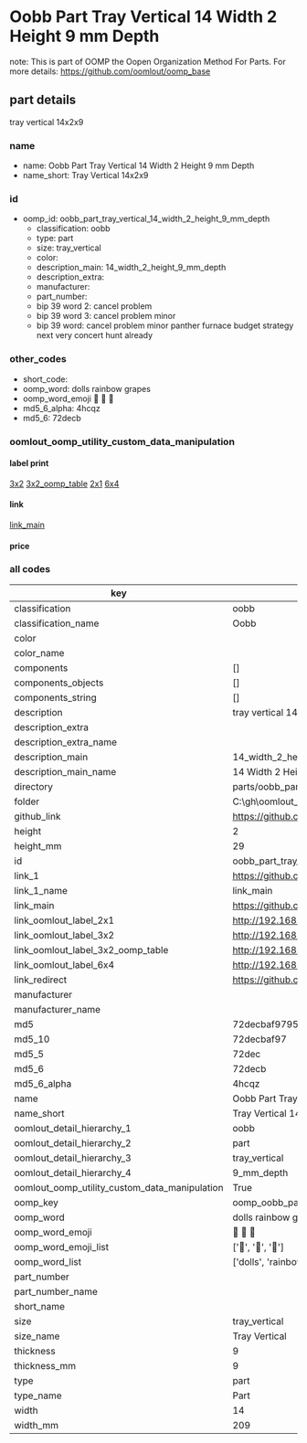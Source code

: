 # Oobb Part Tray Vertical 14 Width 2 Height 9 mm Depth  

note: This is part of OOMP the Oopen Organization Method For Parts. For more details: https://github.com/oomlout/oomp_base

##  part details
  



tray vertical 14x2x9



### name
* name: Oobb Part Tray Vertical 14 Width 2 Height 9 mm Depth
* name_short: Tray Vertical 14x2x9 
### id
* oomp_id: oobb_part_tray_vertical_14_width_2_height_9_mm_depth
  * classification: oobb
  * type: part
  * size: tray_vertical
  * color: 
  * description_main: 14_width_2_height_9_mm_depth
  * description_extra: 
  * manufacturer: 
  * part_number: 
  * bip 39 word 2: cancel problem
  * bip 39 word 3: cancel problem minor
  * bip 39 word: cancel problem minor panther furnace budget strategy next very concert hunt already

### other_codes
* short_code: 
* oomp_word: dolls rainbow grapes
* oomp_word_emoji :dolls: :rainbow: :grapes:
* md5_6_alpha: 4hcqz
* md5_6: 72decb






### oomlout_oomp_utility_custom_data_manipulation
#### label print
[3x2](http://192.168.1.245:1112/?label=oomp%204hcqz)
[3x2_oomp_table](http://192.168.1.108:1112/?label=oomp%204hcqz)
[2x1](http://192.168.1.242:1112/?label=oomp%204hcqz)
[6x4](http://192.168.1.55:1112/?label=oomp%204hcqz)    

#### link

[link_main](https://github.com/oomlout/oomlout_oobb_version_4_generated_parts/tree/main/navigation_oomp/oobb/part/tray_vertical/14_width_2_height_9_mm_depth/part)                              

#### price







### all codes 
| key | value |  
| --- | --- |  
| classification | oobb |  
| classification_name | Oobb |  
| color |  |  
| color_name |  |  
| components | [] |  
| components_objects | [] |  
| components_string | [] |  
| description | tray vertical 14x2x9 |  
| description_extra |  |  
| description_extra_name |  |  
| description_main | 14_width_2_height_9_mm_depth |  
| description_main_name | 14 Width 2 Height 9 mm Depth |  
| directory | parts/oobb_part_tray_vertical_14_width_2_height_9_mm_depth |  
| folder | C:\gh\oomlout_oobb_version_4_generated_parts\parts\oobb_part_tray_vertical_14_width_2_height_9_mm_depth |  
| github_link | https://github.com/oomlout/oomlout_oomp_part_src/tree/main/parts/oobb_part_tray_vertical_14_width_2_height_9_mm_depth |  
| height | 2 |  
| height_mm | 29 |  
| id | oobb_part_tray_vertical_14_width_2_height_9_mm_depth |  
| link_1 | https://github.com/oomlout/oomlout_oobb_version_4_generated_parts/tree/main/navigation_oomp/oobb/part/tray_vertical/14_width_2_height_9_mm_depth/part |  
| link_1_name | link_main |  
| link_main | https://github.com/oomlout/oomlout_oobb_version_4_generated_parts/tree/main/navigation_oomp/oobb/part/tray_vertical/14_width_2_height_9_mm_depth/part |  
| link_oomlout_label_2x1 | http://192.168.1.242:1112/?label=oomp%204hcqz |  
| link_oomlout_label_3x2 | http://192.168.1.245:1112/?label=oomp%204hcqz |  
| link_oomlout_label_3x2_oomp_table | http://192.168.1.108:1112/?label=oomp%204hcqz |  
| link_oomlout_label_6x4 | http://192.168.1.55:1112/?label=oomp%204hcqz |  
| link_redirect | https://github.com/oomlout/oomlout_oobb_version_4_generated_parts/tree/main/parts/oobb_tray_vertical_14_02_09 |  
| manufacturer |  |  
| manufacturer_name |  |  
| md5 | 72decbaf97955ad8762f29fd1a6ad909 |  
| md5_10 | 72decbaf97 |  
| md5_5 | 72dec |  
| md5_6 | 72decb |  
| md5_6_alpha | 4hcqz |  
| name | Oobb Part Tray Vertical 14 Width 2 Height 9 mm Depth |  
| name_short | Tray Vertical 14x2x9  |  
| oomlout_detail_hierarchy_1 | oobb |  
| oomlout_detail_hierarchy_2 | part |  
| oomlout_detail_hierarchy_3 | tray_vertical |  
| oomlout_detail_hierarchy_4 | 9_mm_depth |  
| oomlout_oomp_utility_custom_data_manipulation | True |  
| oomp_key | oomp_oobb_part_tray_vertical_14_width_2_height_9_mm_depth |  
| oomp_word | dolls rainbow grapes |  
| oomp_word_emoji | :dolls: :rainbow: :grapes: |  
| oomp_word_emoji_list | [':dolls:', ':rainbow:', ':grapes:'] |  
| oomp_word_list | ['dolls', 'rainbow', 'grapes'] |  
| part_number |  |  
| part_number_name |  |  
| short_name |  |  
| size | tray_vertical |  
| size_name | Tray Vertical |  
| thickness | 9 |  
| thickness_mm | 9 |  
| type | part |  
| type_name | Part |  
| width | 14 |  
| width_mm | 209 |  
